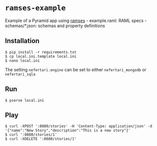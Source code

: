 # `ramses-example`
Example of a Pyramid app using [ramses](https://github.com/brandicted/ramses)
    - example.raml: RAML specs
    - schemas/*.json: schemas and property definitions

## Installation
```
$ pip install -r requirements.txt
$ cp local.ini.template local.ini
$ nano local.ini
```
The setting `nefertari.engine` can be set to either `nefertari_mongodb` or `nefertari_sqla`

## Run
```
$ pserve local.ini
```

## Play
```
$ curl -XPOST ':8080/stories' -H 'Content-Type: application/json' -d '{"name":"New Story","description":"This is a new story"}'
$ curl ':8080/stories/1'
$ curl -XDELETE ':8080/stories/1'
```
